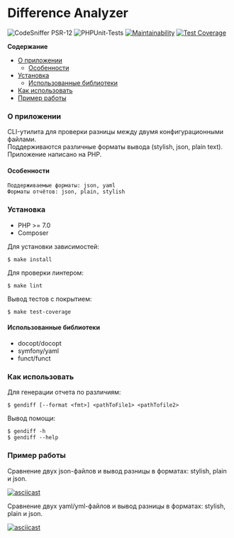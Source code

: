 # Difference Analyzer

![CodeSniffer PSR-12](https://github.com/IlyaMur/php-project-lvl2/workflows/CodeSniffer-PSR-12/badge.svg) 
![PHPUnit-Tests](https://github.com/IlyaMur/php-project-lvl2/workflows/PHPUnit-Tests/badge.svg)
[![Maintainability](https://api.codeclimate.com/v1/badges/6edf6b009909fff44632/maintainability)](https://codeclimate.com/github/IlyaMur/php-project-lvl2/maintainability)
[![Test Coverage](https://api.codeclimate.com/v1/badges/6edf6b009909fff44632/test_coverage)](https://codeclimate.com/github/IlyaMur/php-project-lvl2/test_coverage) 

**Содержание**
  - [О приложении](#о-приложении)
    - [Особенности](#особенности)
  - [Установка](#установка)
    - [Использованные библиотеки](#использованные-библиотеки)
  - [Как использовать](#как-использовать)
  - [Пример работы](#пример-работы)

### О приложении
CLI-утилита для проверки разницы между двумя конфигурационными файлами.  
Поддерживаются различные форматы вывода (stylish, json, plain text).  
Приложение написано на PHP.

#### Особенности

```
Поддерживаемые форматы: json, yaml
Форматы отчётов: json, plain, stylish
```
### Установка

- PHP >= 7.0
- Composer

Для установки зависимостей:  

    $ make install  

Для проверки линтером:  

    $ make lint 

Вывод тестов с покрытием:  

    $ make test-coverage

#### Использованные библиотеки

- docopt/docopt
- symfony/yaml
- funct/funct

### Как использовать

Для генерации отчета по различиям:  

    $ gendiff [--format <fmt>] <pathToFile1> <pathTofile2>

Вывод помощи:

    $ gendiff -h
    $ gendiff --help

### Пример работы

Сравнение двух json-файлов и вывод разницы в форматах: stylish, plain и json.

[![asciicast](https://asciinema.org/a/Ca2ALuRhfVDVPO2AklPH3Wuwd.svg)](https://asciinema.org/a/Ca2ALuRhfVDVPO2AklPH3Wuwd)

Сравнение двух yaml/yml-файлов и вывод разницы в форматах: stylish, plain и json.

[![asciicast](https://asciinema.org/a/3hcI9bVJgJEubTg36md5AsEnE.svg)](https://asciinema.org/a/3hcI9bVJgJEubTg36md5AsEnE)

